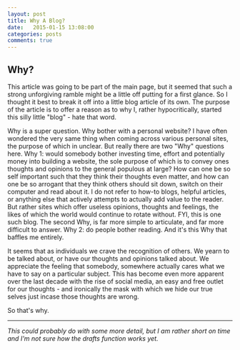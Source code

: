```yaml
---
layout: post
title: Why A Blog?
date:   2015-01-15 13:08:00
categories: posts
comments: true
---
```


## Why?

This article was going to be part of the main page, but it seemed that such a strong unforgiving ramble might be a little off putting for a first glance. So I thought it best to break it off into a little blog article of its own. The purpose of the article is to offer a reason as to why I, rather hypocritically, started this silly little "blog" - hate that word.

Why is a super question. Why bother with a personal website? I have often wondered the very same thing when coming across various personal sites, the purpose of which in unclear. But really there are two "Why" questions here. 
Why 1: would somebody bother investing time, effort and potentially money into building a website, the sole purpose of which is to convey ones thoughts and opinions to the general populous at large? How can one be so self important such that they think their thoughts even matter, and how can one be so arrogant that they think others should sit down, switch on their computer and read about it. I do not refer to how-to blogs, helpful articles, or anything else that actively attempts to actually add value to the reader. But rather sites which offer useless opinions, thoughts and feelings, the likes of which the world would continue to rotate without. FYI, this is one such blog. The second Why, is far more simple to articulate, and far more difficult to answer. 
Why 2: do people bother reading. And it's this Why that baffles me entirely.

It seems that as individuals we crave the recognition of others. We yearn to be talked about, or have our thoughts and opinions talked about. We appreciate the feeling that somebody, somewhere actually cares what we have to say on a particular subject. This has become even more apparent over the last decade with the rise of social media, an easy and free outlet for our thoughts - and ironically the mask with which we hide our true selves just incase those thoughts are wrong.

So that's why.

---

*This could probably do with some more detail, but I am rather short on time and I'm not sure how the drafts function works yet.*